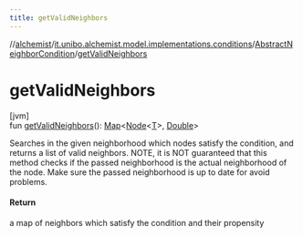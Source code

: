 ```yaml
---
title: getValidNeighbors
---
```

//[alchemist](../../../index.html)/[it.unibo.alchemist.model.implementations.conditions](../index.html)/[AbstractNeighborCondition](index.html)/[getValidNeighbors](get-valid-neighbors.html)



# getValidNeighbors



[jvm]\
fun [getValidNeighbors](get-valid-neighbors.html)(): [Map](https://docs.oracle.com/javase/8/docs/api/java/util/Map.html)<[Node](../../it.unibo.alchemist.model.interfaces/-node/index.html)<[T](../../it.unibo.alchemist.model.implementations.reactions/-chemical-reaction/index.html)>, [Double](https://docs.oracle.com/javase/8/docs/api/java/lang/Double.html)>



Searches in the given neighborhood which nodes satisfy the condition, and returns a list of valid neighbors. NOTE, it is NOT guaranteed that this method checks if the passed neighborhood is the actual neighborhood of the node. Make sure the passed neighborhood is up to date for avoid problems.



#### Return



a map of neighbors which satisfy the condition and their propensity




